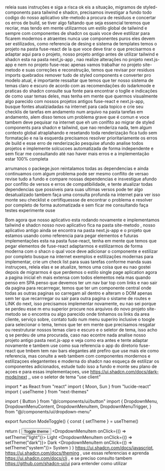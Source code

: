 releia suas instruções e siga a risca ok eis a situação, migramos de styled-components para tailwind e shadcn, precisamos investigar a fundo todo codigo do nosso aplicativo site-metodo a procura de residuos e concertar os erros de build, se tiver algo faltando que seja essencial teremos que recriar, mas tendo em mente utilizarmos um estilo global de tailwind e sempre com componentes de shadcn os quais voce deve estilizar para ficarem modernos e atraentes nunca use componentes puros eles devem ser estilizados, como referencia de desing e sistema de templates temos o projeto na pasta fuse-react de la que voce deve tirar o que precisarmos e adaptar aqui para o projeto, nosso projeto antigo antes de utilizar tailwind e shadcn esta na pasta next,js-app , nao realize alterações no projeto next.js-app  e nem no projeto fuse-reac apenas vamos trabalhar no projeto site-metodo e suas correções e reconstrução, temos que revisar por residuos imports quebrados remover tudo de styled components e converter pro modelo atual, é importante ressaltar que temos que ter nosso sistema de temas claro e escuro de acordo com as recomendações do isdarkmode e praticas do shadcn consulte sua fonte para encontrar o toglle e indicações de como usar  temas deles, mas tenha em mente que quermos visualmente algo parecido com nossos projetos antigos fuse-react e next.js-app, busque fontes atualziadadas na internet para cada topico e crie seu checklis de tarefas em andamento num arquivo na pasta tarefas em andamento, alem disso temos um problema grave que é comun e voce tambem deve pequisar na internet que eh um conlfito ao migrar de styled components para shadcn e tailwind, que nao renderiza nada, tem algum contexto global atraplahando e resetando toda renderização fica tudo sem formatação e na la esquerda precisamos resolver prioritariamente os erros de build e esse erro de renderização pesquise afundo analise todos projetos e implemente solcucoes automatizada de forma independente e sem ficar me consultando até nao haver mais erros e a implementação estar 100% completa




arrumanos o packege.json reintalamos todas as dependencias e ainda continuamos com algum problema pode ser mesmo conflito de versao revise tudo a fundo e compare nossas dependencias e insvestigue afundo por conflito de versos e erros de compatibilidade, e tente atualizar todas dependencias que possiveis para suas ultimas versos pode ter algo desatualizado tambem faça uma consulta profunda na internet para ver isso monte seu checklist e certifiquessse de encontrar o problema e resolver por completo de forma automatizada e sem ficar me consultando faça testes experimente ouse 









Bom agora que nosso aplicativo esta rodando novamente e implementamos tailwind e shadcn nosso novo aplicativo fica na pasta site-metodo , nosso aplicativo antigo ainda se encontra na pasta next.js-app e o projeto que estamos usando como referencia para pegar elementos e futuras implementações esta na pasta fuse-react, tenha em mente que temos que pegar elementos de fuse-react adaptarmos e estilizarmos de forma moderna com o shacn o qual voce deve adicionar o componente e estilizar por completo busque na internet exemplos e estilizações modernas para implementar, crie um check list para suas tarefas conforme manda suas instruçoes, releia elas e se atualize, temos uma coisa que eu nao gostei depois de migrarmos é que perdemos o estilo single page aplication agora a pagina inicial eh mais extensa com todos elementos nela mas quando penso em SPA penso que devemos ter um nav bar top com links e nao sair da pagina para recarrregar, temos que ter um componente central onde todas as outras paginas so carregam ail dentro e alteram o DOM apenas sem ter que recarrregar ou sair para outra pagina o sistame de routes e LINK do next, isso precisamos implementar novamente, eu nao sei porque se perdeu esse m enu superior procure nos arquivos do novo projeto site-metodo se o encontra ou algo parecido onde tinhamos os links da area cliente, serviço sobre, contato tudo num menu superiro inclusive o toogle para selecionar o tema, temos que ter em mente que precisamos resgatar ou reestruturar nossos temas claro e escuro e o seletor de tema, isso acho q se perdeu de uma procurada, caso nao econtre nada analise nosso projeto antigo pasta next.js-app e veja como era antes e tente adaptar novamente e tambem use como sua referencia o app do diretorio fuse-react que tmbem tem nav bars elegantes até prefiro que use mais ele como referencia, mas conulte a web tambem com componentes mordernos e estilizaçoes elegantentes e moderna do shadcn nao esqueça de estilizar os componentes adicionados, estude tudo isso a fundo e monte seu plano de açoes e para essas implementaçoes, use https://ui.shadcn.com/docs/dark-mode/next ,, use o seletor de tema "use client"

import * as React from "react"
import { Moon, Sun } from "lucide-react"
import { useTheme } from "next-themes"

import { Button } from "@/components/ui/button"
import {
  DropdownMenu,
  DropdownMenuContent,
  DropdownMenuItem,
  DropdownMenuTrigger,
} from "@/components/ui/dropdown-menu"

export function ModeToggle() {
  const { setTheme } = useTheme()

  return (
    <DropdownMenu>
      <DropdownMenuTrigger asChild>
        <Button variant="outline" size="icon">
          <Sun className="h-[1.2rem] w-[1.2rem] scale-100 rotate-0 transition-all dark:scale-0 dark:-rotate-90" />
          <Moon className="absolute h-[1.2rem] w-[1.2rem] scale-0 rotate-90 transition-all dark:scale-100 dark:rotate-0" />
          <span className="sr-only">Toggle theme</span>
        </Button>
      </DropdownMenuTrigger>
      <DropdownMenuContent align="end">
        <DropdownMenuItem onClick={() => setTheme("light")}>
          Light
        </DropdownMenuItem>
        <DropdownMenuItem onClick={() => setTheme("dark")}>
          Dark
        </DropdownMenuItem>
        <DropdownMenuItem onClick={() => setTheme("system")}>
          System
        </DropdownMenuItem>
      </DropdownMenuContent>
    </DropdownMenu>
  )
}
  https://ui.shadcn.com/docs/javascript,  https://ui.shadcn.com/docs/theming , use essas referencias e aprenda https://ui.shadcn.com/docs/cli , e se preciso consulto tambem https://github.com/shadcn-ui/ui para entender como utilizar 









